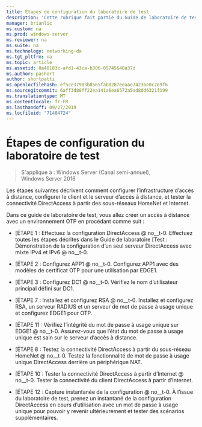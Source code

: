 ```yaml
---
title: Étapes de configuration du laboratoire de test
description: 'Cette rubrique fait partie du Guide de laboratoire de test : illustrer DirectAccess avec l’authentification par mot de passe à usage unique et RSA SecurID pour Windows Server 2016'
manager: brianlic
ms.custom: na
ms.prod: windows-server
ms.reviewer: na
ms.suite: na
ms.technology: networking-da
ms.tgt_pltfrm: na
ms.topic: article
ms.assetid: 0a40183c-afd1-43ca-b306-05745640a37d
ms.author: pashort
author: shortpatti
ms.openlocfilehash: ef5ce37983b8565fab8287eeaae7423be0c269f6
ms.sourcegitcommit: 6aff3d88ff22ea141a6ea6572a5ad8dd6321f199
ms.translationtype: MT
ms.contentlocale: fr-FR
ms.lasthandoff: 09/27/2019
ms.locfileid: "71404724"
---
```

# <a name="steps-for-configuring-the-test-lab"></a>Étapes de configuration du laboratoire de test

>S'applique à : Windows Server (Canal semi-annuel), Windows Server 2016

Les étapes suivantes décrivent comment configurer l’infrastructure d’accès à distance, configurer le client et le serveur d’accès à distance, et tester la connectivité DirectAccess à partir des sous-réseaux HomeNet et Internet.  
  
Dans ce guide de laboratoire de test, vous allez créer un accès à distance avec un environnement OTP en procédant comme suit :  
  
-   [ÉTAPE 1 : Effectuez la configuration DirectAccess @ no__t-0. Effectuez toutes les étapes décrites dans le Guide de laboratoire [Test : Démonstration de la configuration d’un seul serveur DirectAccess avec mixte IPv4 et IPv6 @ no__t-0.  
  
-   [ÉTAPE 2 : Configurez APP1 @ no__t-0. Configurez APP1 avec des modèles de certificat OTP pour une utilisation par EDGE1.  
  
-   [ÉTAPE 3 : Configurez DC1 @ no__t-0. Vérifiez le nom d’utilisateur principal défini sur DC1.  
  
-   [ÉTAPE 7 : Installez et configurez RSA @ no__t-0. Installez et configurez RSA, un serveur RADIUS et un serveur de mot de passe à usage unique et configurez EDGE1 pour OTP.  
  
-   [ÉTAPE 11 : Vérifiez l’intégrité du mot de passe à usage unique sur EDGE1 @ no__t-0. Assurez-vous que l’état du mot de passe à usage unique est sain sur le serveur d’accès à distance.  
  
-   [ÉTAPE 8 : Testez la connectivité DirectAccess à partir du sous-réseau HomeNet @ no__t-0. Testez la fonctionnalité de mot de passe à usage unique DirectAccess derrière un périphérique NAT.  
  
-   [ÉTAPE 10 : Tester la connectivité DirectAccess à partir d’Internet @ no__t-0. Tester la connectivité du client DirectAccess à partir d’Internet.  
  
-   [ÉTAPE 12 : Capture instantanée de la configuration @ no__t-0. À l’issue du laboratoire de test, prenez un instantané de la configuration DirectAccess en cours d’utilisation avec un mot de passe à usage unique pour pouvoir y revenir ultérieurement et tester des scénarios supplémentaires.  
  


